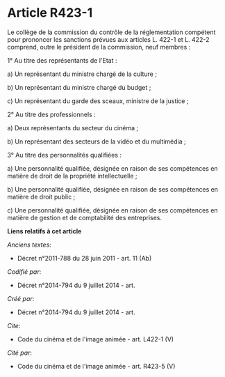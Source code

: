 # Article R423-1

Le collège de la commission du contrôle de la réglementation compétent pour prononcer les sanctions prévues aux articles L.
422-1 et L. 422-2 comprend, outre le président de la commission, neuf membres : 

1° Au titre des représentants de l'Etat : 

a) Un représentant du ministre chargé de la culture ; 

b) Un représentant du ministre chargé du budget ; 

c) Un représentant du garde des sceaux, ministre de la justice ; 

2° Au titre des professionnels : 

a) Deux représentants du secteur du cinéma ; 

b) Un représentant des secteurs de la vidéo et du multimédia ; 

3° Au titre des personnalités qualifiées : 

a) Une personnalité qualifiée, désignée en raison de ses compétences en matière de droit de la propriété intellectuelle ; 

b) Une personnalité qualifiée, désignée en raison de ses compétences en matière de droit public ; 

c) Une personnalité qualifiée, désignée en raison de ses compétences en matière de gestion et de comptabilité des
entreprises.

**Liens relatifs à cet article**

_Anciens textes_:

  - Décret n°2011-788 du 28 juin 2011 - art. 11 (Ab)

_Codifié par_:

  - Décret n°2014-794 du 9 juillet 2014 - art.

_Créé par_:

  - Décret n°2014-794 du 9 juillet 2014 - art.

_Cite_:

  - Code du cinéma et de l'image animée - art. L422-1 (V)

_Cité par_:

  - Code du cinéma et de l'image animée - art. R423-5 (V)
